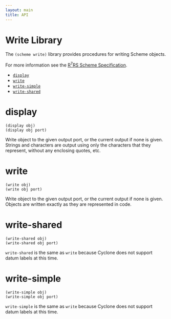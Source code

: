 ```yaml
---
layout: main
title: API
---
```


# Write Library

The `(scheme write)` library provides procedures for writing Scheme objects.

For more information see the [R<sup>7</sup>RS Scheme Specification](../../r7rs.pdf).

- [`display`](#display)
- [`write`](#write)
- [`write-simple`](#write-simple)
- [`write-shared`](#write-shared)

# display

    (display obj)
    (display obj port)

Write object to the given output port, or the current output if none is given. Strings and characters are output using only the characters that they represent, without any enclosing quotes, etc.

# write

    (write obj)
    (write obj port)

Write object to the given output port, or the current output if none is given. Objects are written exactly as they are represented in code.


# write-shared

    (write-shared obj)
    (write-shared obj port)

`write-shared` is the same as `write` because Cyclone does not support datum labels at this time.

# write-simple

    (write-simple obj)
    (write-simple obj port)

`write-simple` is the same as `write` because Cyclone does not support datum labels at this time.

